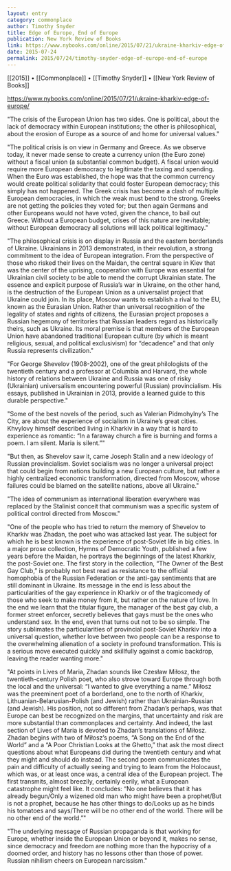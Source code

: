 ```yaml
---
layout: entry
category: commonplace
author: Timothy Snyder
title: Edge of Europe, End of Europe
publication: New York Review of Books
link: https://www.nybooks.com/online/2015/07/21/ukraine-kharkiv-edge-of-europe/
date: 2015-07-24
permalink: 2015/07/24/timothy-snyder-edge-of-europe-end-of-europe
---
```


[[2015]] • [[Commonplace]] • [[Timothy Snyder]] • [[New York Review of Books]] 

https://www.nybooks.com/online/2015/07/21/ukraine-kharkiv-edge-of-europe/

"The crisis of the European Union has two sides. One is political, about the lack of democracy within European institutions; the other is philosophical, about the erosion of Europe as a source of and home for universal values."
 
"The political crisis is on view in Germany and Greece. As we observe today, it never made sense to create a currency union (the Euro zone) without a fiscal union (a substantial common budget). A fiscal union would require more European democracy to legitimate the taxing and spending. When the Euro was established, the hope was that the common currency would create political solidarity that could foster European democracy; this simply has not happened. The Greek crisis has become a clash of multiple European democracies, in which the weak must bend to the strong. Greeks are not getting the policies they voted for; but then again Germans and other Europeans would not have voted, given the chance, to bail out Greece. Without a European budget, crises of this nature are inevitable; without European democracy all solutions will lack political legitimacy."

"The philosophical crisis is on display in Russia and the eastern borderlands of Ukraine. Ukrainians in 2013 demonstrated, in their revolution, a strong commitment to the idea of European integration. From the perspective of those who risked their lives on the Maidan, the central square in Kiev that was the center of the uprising, cooperation with Europe was essential for Ukrainian civil society to be able to mend the corrupt Ukrainian state. The essence and explicit purpose of Russia’s war in Ukraine, on the other hand, is the destruction of the European Union as a universalist project that Ukraine could join. In its place, Moscow wants to establish a rival to the EU, known as the Eurasian Union. Rather than universal recognition of the legality of states and rights of citizens, the Eurasian project proposes a Russian hegemony of territories that Russian leaders regard as historically theirs, such as Ukraine. Its moral premise is that members of the European Union have abandoned traditional European culture (by which is meant religious, sexual, and political exclusivism) for “decadence” and that only Russia represents civilization."

"For George Shevelov (1908-2002), one of the great philologists of the twentieth century and a professor at Columbia and Harvard, the whole history of relations between Ukraine and Russia was one of risky (Ukrainian) universalism encountering powerful (Russian) provincialism. His essays, published in Ukrainian in 2013, provide a learned guide to this durable perspective."

"Some of the best novels of the period, such as Valerian Pidmohylny’s The City, are about the experience of socialism in Ukraine’s great cities. Khvylovy himself described living in Kharkiv in a way that is hard to experience as romantic: “In a faraway church a fire is burning and forms a poem. I am silent. Maria is silent.”"

"But then, as Shevelov saw it, came Joseph Stalin and a new ideology of Russian provincialism. Soviet socialism was no longer a universal project that could begin from nations building a new European culture, but rather a highly centralized economic transformation, directed from Moscow, whose failures could be blamed on the satellite nations, above all Ukraine."

"The idea of communism as international liberation everywhere was replaced by the Stalinist conceit that communism was a specific system of political control directed from Moscow."
 
"One of the people who has tried to return the memory of Shevelov to Kharkiv was Zhadan, the poet who was attacked last year. The subject for which he is best known is the experience of post-Soviet life in big cities. In a major prose collection, Hymns of Democratic Youth, published a few years before the Maidan, he portrays the beginnings of the latest Kharkiv, the post-Soviet one. The first story in the collection, “The Owner of the Best Gay Club,” is probably not best read as resistance to the official homophobia of the Russian Federation or the anti-gay sentiments that are still dominant in Ukraine. Its message in the end is less about the particularities of the gay experience in Kharkiv or of the tragicomedy of those who seek to make money from it, but rather on the nature of love. In the end we learn that the titular figure, the manager of the best gay club, a former street enforcer, secretly believes that gays must be the ones who understand sex. In the end, even that turns out not to be so simple. The story sublimates the particularities of provincial post-Soviet Kharkiv into a universal question, whether love between two people can be a response to the overwhelming alienation of a society in profound transformation. This is a serious move executed quickly and skillfully against a comic backdrop, leaving the reader wanting more."

"At points in Lives of Maria, Zhadan sounds like Czesław Miłosz, the twentieth-century Polish poet, who also strove toward Europe through both the local and the universal: “I wanted to give everything a name.” Miłosz was the preeminent poet of a borderland, one to the north of Kharkiv, Lithuanian-Belarusian-Polish (and Jewish) rather than Ukrainian-Russian (and Jewish). His position, not so different from Zhadan’s perhaps, was that Europe can best be recognized on the margins, that uncertainty and risk are more substantial than commonplaces and certainty. And indeed, the last section of Lives of Maria is devoted to Zhadan’s translations of Miłosz. Zhadan begins with two of Miłosz’s poems, “A Song on the End of the World” and a “A Poor Christian Looks at the Ghetto,” that ask the most direct questions about what Europeans did during the twentieth century and what they might and should do instead. The second poem communicates the pain and difficulty of actually seeing and trying to learn from the Holocaust, which was, or at least once was, a central idea of the European project. The first transmits, almost breezily, certainly eerily, what a European catastrophe might feel like. It concludes: “No one believes that it has already begun/Only a wizened old man who might have been a prophet/But is not a prophet, because he has other things to do/Looks up as he binds his tomatoes and says/There will be no other end of the world. There will be no other end of the world.”"

"The underlying message of Russian propaganda is that working for Europe, whether inside the European Union or beyond it, makes no sense, since democracy and freedom are nothing more than the hypocrisy of a doomed order, and history has no lessons other than those of power. Russian nihilism cheers on European narcissism."
